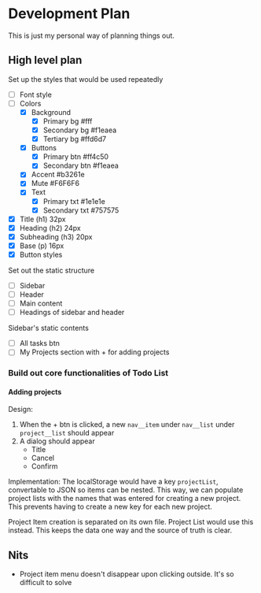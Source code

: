 # Development Plan

This is just my personal way of planning things out.

## High level plan

Set up the styles that would be used repeatedly

- [ ] Font style
- [ ] Colors
  - [x] Background
    - [x] Primary bg #fff
    - [x] Secondary bg #f1eaea
    - [x] Tertiary bg #ffd6d7
  - [x] Buttons
    - [x] Primary btn #ff4c50
    - [x] Secondary btn #f1eaea
  - [x] Accent #b3261e
  - [x] Mute #F6F6F6
  - [x] Text
    - [x] Primary txt #1e1e1e
    - [x] Secondary txt #757575
- [x] Title (h1) 32px
- [x] Heading (h2) 24px
- [x] Subheading (h3) 20px
- [x] Base (p) 16px
- [x] Button styles

Set out the static structure

- [ ] Sidebar
- [ ] Header
- [ ] Main content
- [ ] Headings of sidebar and header

Sidebar's static contents

- [ ] All tasks btn
- [ ] My Projects section with + for adding projects

### Build out core functionalities of Todo List

#### Adding projects

Design:

1. When the + btn is clicked, a new `nav__item` under `nav__list` under `project__list` should appear
1. A dialog should appear
   - Title
   - Cancel
   - Confirm

Implementation:
The localStorage would have a key `projectList`, convertable to JSON so items can be nested. This way, we can populate
project lists with the names that was entered for creating a new project. This prevents having to create a new key for
each new project.

Project Item creation is separated on its own file. Project List would use this instead. This keeps the data one way and
the source of truth is clear.

## Nits

- Project item menu doesn't disappear upon clicking outside. It's so difficult to solve
